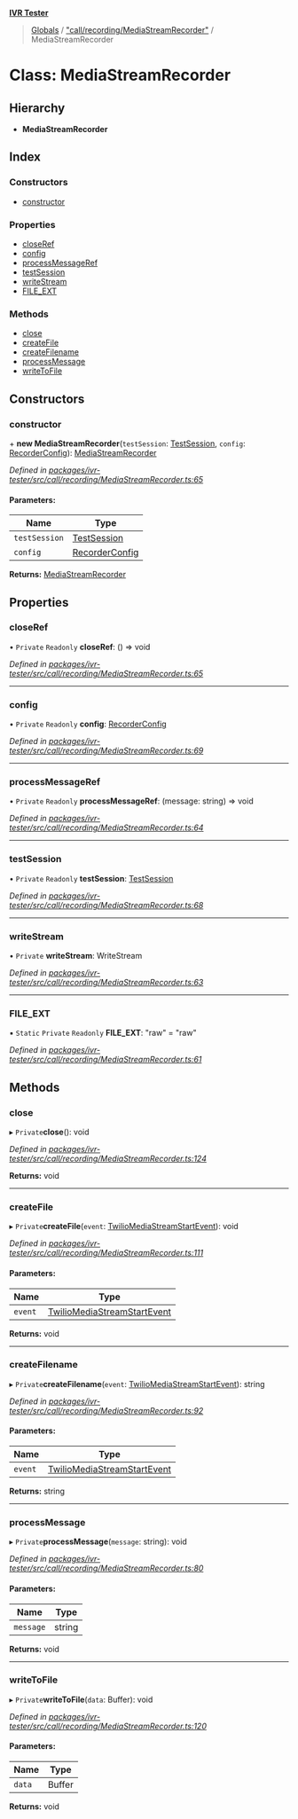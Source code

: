 **[IVR Tester](../README.md)**

> [Globals](../README.md) / ["call/recording/MediaStreamRecorder"](../modules/_call_recording_mediastreamrecorder_.md) / MediaStreamRecorder

# Class: MediaStreamRecorder

## Hierarchy

* **MediaStreamRecorder**

## Index

### Constructors

* [constructor](_call_recording_mediastreamrecorder_.mediastreamrecorder.md#constructor)

### Properties

* [closeRef](_call_recording_mediastreamrecorder_.mediastreamrecorder.md#closeref)
* [config](_call_recording_mediastreamrecorder_.mediastreamrecorder.md#config)
* [processMessageRef](_call_recording_mediastreamrecorder_.mediastreamrecorder.md#processmessageref)
* [testSession](_call_recording_mediastreamrecorder_.mediastreamrecorder.md#testsession)
* [writeStream](_call_recording_mediastreamrecorder_.mediastreamrecorder.md#writestream)
* [FILE\_EXT](_call_recording_mediastreamrecorder_.mediastreamrecorder.md#file_ext)

### Methods

* [close](_call_recording_mediastreamrecorder_.mediastreamrecorder.md#close)
* [createFile](_call_recording_mediastreamrecorder_.mediastreamrecorder.md#createfile)
* [createFilename](_call_recording_mediastreamrecorder_.mediastreamrecorder.md#createfilename)
* [processMessage](_call_recording_mediastreamrecorder_.mediastreamrecorder.md#processmessage)
* [writeToFile](_call_recording_mediastreamrecorder_.mediastreamrecorder.md#writetofile)

## Constructors

### constructor

\+ **new MediaStreamRecorder**(`testSession`: [TestSession](../interfaces/_testrunner_.testsession.md), `config`: [RecorderConfig](../interfaces/_call_recording_mediastreamrecorder_.recorderconfig.md)): [MediaStreamRecorder](_call_recording_mediastreamrecorder_.mediastreamrecorder.md)

*Defined in [packages/ivr-tester/src/call/recording/MediaStreamRecorder.ts:65](https://github.com/SketchingDev/ivr-tester/blob/8e8019a/packages/ivr-tester/src/call/recording/MediaStreamRecorder.ts#L65)*

#### Parameters:

Name | Type |
------ | ------ |
`testSession` | [TestSession](../interfaces/_testrunner_.testsession.md) |
`config` | [RecorderConfig](../interfaces/_call_recording_mediastreamrecorder_.recorderconfig.md) |

**Returns:** [MediaStreamRecorder](_call_recording_mediastreamrecorder_.mediastreamrecorder.md)

## Properties

### closeRef

• `Private` `Readonly` **closeRef**: () => void

*Defined in [packages/ivr-tester/src/call/recording/MediaStreamRecorder.ts:65](https://github.com/SketchingDev/ivr-tester/blob/8e8019a/packages/ivr-tester/src/call/recording/MediaStreamRecorder.ts#L65)*

___

### config

• `Private` `Readonly` **config**: [RecorderConfig](../interfaces/_call_recording_mediastreamrecorder_.recorderconfig.md)

*Defined in [packages/ivr-tester/src/call/recording/MediaStreamRecorder.ts:69](https://github.com/SketchingDev/ivr-tester/blob/8e8019a/packages/ivr-tester/src/call/recording/MediaStreamRecorder.ts#L69)*

___

### processMessageRef

• `Private` `Readonly` **processMessageRef**: (message: string) => void

*Defined in [packages/ivr-tester/src/call/recording/MediaStreamRecorder.ts:64](https://github.com/SketchingDev/ivr-tester/blob/8e8019a/packages/ivr-tester/src/call/recording/MediaStreamRecorder.ts#L64)*

___

### testSession

• `Private` `Readonly` **testSession**: [TestSession](../interfaces/_testrunner_.testsession.md)

*Defined in [packages/ivr-tester/src/call/recording/MediaStreamRecorder.ts:68](https://github.com/SketchingDev/ivr-tester/blob/8e8019a/packages/ivr-tester/src/call/recording/MediaStreamRecorder.ts#L68)*

___

### writeStream

• `Private` **writeStream**: WriteStream

*Defined in [packages/ivr-tester/src/call/recording/MediaStreamRecorder.ts:63](https://github.com/SketchingDev/ivr-tester/blob/8e8019a/packages/ivr-tester/src/call/recording/MediaStreamRecorder.ts#L63)*

___

### FILE\_EXT

▪ `Static` `Private` `Readonly` **FILE\_EXT**: \"raw\" = "raw"

*Defined in [packages/ivr-tester/src/call/recording/MediaStreamRecorder.ts:61](https://github.com/SketchingDev/ivr-tester/blob/8e8019a/packages/ivr-tester/src/call/recording/MediaStreamRecorder.ts#L61)*

## Methods

### close

▸ `Private`**close**(): void

*Defined in [packages/ivr-tester/src/call/recording/MediaStreamRecorder.ts:124](https://github.com/SketchingDev/ivr-tester/blob/8e8019a/packages/ivr-tester/src/call/recording/MediaStreamRecorder.ts#L124)*

**Returns:** void

___

### createFile

▸ `Private`**createFile**(`event`: [TwilioMediaStreamStartEvent](../interfaces/_call_twiliocaller_.twiliomediastreamstartevent.md)): void

*Defined in [packages/ivr-tester/src/call/recording/MediaStreamRecorder.ts:111](https://github.com/SketchingDev/ivr-tester/blob/8e8019a/packages/ivr-tester/src/call/recording/MediaStreamRecorder.ts#L111)*

#### Parameters:

Name | Type |
------ | ------ |
`event` | [TwilioMediaStreamStartEvent](../interfaces/_call_twiliocaller_.twiliomediastreamstartevent.md) |

**Returns:** void

___

### createFilename

▸ `Private`**createFilename**(`event`: [TwilioMediaStreamStartEvent](../interfaces/_call_twiliocaller_.twiliomediastreamstartevent.md)): string

*Defined in [packages/ivr-tester/src/call/recording/MediaStreamRecorder.ts:92](https://github.com/SketchingDev/ivr-tester/blob/8e8019a/packages/ivr-tester/src/call/recording/MediaStreamRecorder.ts#L92)*

#### Parameters:

Name | Type |
------ | ------ |
`event` | [TwilioMediaStreamStartEvent](../interfaces/_call_twiliocaller_.twiliomediastreamstartevent.md) |

**Returns:** string

___

### processMessage

▸ `Private`**processMessage**(`message`: string): void

*Defined in [packages/ivr-tester/src/call/recording/MediaStreamRecorder.ts:80](https://github.com/SketchingDev/ivr-tester/blob/8e8019a/packages/ivr-tester/src/call/recording/MediaStreamRecorder.ts#L80)*

#### Parameters:

Name | Type |
------ | ------ |
`message` | string |

**Returns:** void

___

### writeToFile

▸ `Private`**writeToFile**(`data`: Buffer): void

*Defined in [packages/ivr-tester/src/call/recording/MediaStreamRecorder.ts:120](https://github.com/SketchingDev/ivr-tester/blob/8e8019a/packages/ivr-tester/src/call/recording/MediaStreamRecorder.ts#L120)*

#### Parameters:

Name | Type |
------ | ------ |
`data` | Buffer |

**Returns:** void
